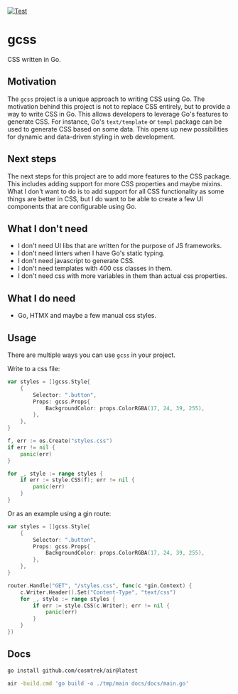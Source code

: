 [![Test](https://github.com/AccentDesign/gcss/actions/workflows/go-test.yml/badge.svg)](https://github.com/AccentDesign/gcss/actions/workflows/go-test.yml)

# gcss

CSS written in Go.

## Motivation

The `gcss` project is a unique approach to writing CSS using Go.
The motivation behind this project is not to replace CSS entirely,
but to provide a way to write CSS in Go.
This allows developers to leverage Go's features to generate CSS. For instance,
Go's `text/template` or `templ` package can be used to generate CSS based on some data.
This opens up new possibilities for dynamic and data-driven styling in web development.

## Next steps

The next steps for this project are to add more features to the CSS package.
This includes adding support for more CSS properties and maybe mixins.
What I don't want to do is to add support for all CSS functionality as some things are better in CSS, but I do want to be able to create 
a few UI components that are configurable using Go.

## What I don't need

* I don't need UI libs that are written for the purpose of JS frameworks. 
* I don't need linters when I have Go's static typing.
* I don't need javascript to generate CSS.
* I don't need templates with 400 css classes in them.
* I don't need css with more variables in them than actual css properties.

## What I do need

* Go, HTMX and maybe a few manual css styles.

## Usage

There are multiple ways you can use `gcss` in your project.

Write to a css file:

```go
var styles = []gcss.Style{
    {
        Selector: ".button",
        Props: gcss.Props{
            BackgroundColor: props.ColorRGBA(17, 24, 39, 255),
        },
    },
}

f, err := os.Create("styles.css")
if err != nil {
    panic(err)
}

for _, style := range styles {
    if err := style.CSS(f); err != nil {
        panic(err)
    }
}
```

Or as an example using a gin route:

```go
var styles = []gcss.Style{
    {
        Selector: ".button",
        Props: gcss.Props{
            BackgroundColor: props.ColorRGBA(17, 24, 39, 255),
        },
    },
}

router.Handle("GET", "/styles.css", func(c *gin.Context) {
    c.Writer.Header().Set("Content-Type", "text/css")
    for _, style := range styles {
        if err := style.CSS(c.Writer); err != nil {
            panic(err)
        }
    }
})


```

## Docs

```bash
go install github.com/cosmtrek/air@latest
```
```bash
air -build.cmd 'go build -o ./tmp/main docs/docs/main.go'
```